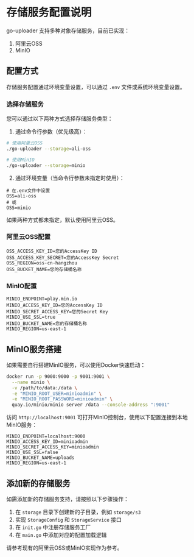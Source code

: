 # 存储服务配置说明

go-uploader 支持多种对象存储服务，目前已实现：

1. 阿里云OSS
2. MinIO

## 配置方式

存储服务配置通过环境变量设置，可以通过 `.env` 文件或系统环境变量设置。

### 选择存储服务

您可以通过以下两种方式选择存储服务类型：

1. 通过命令行参数（优先级高）：
```bash
# 使用阿里云OSS
./go-uploader --storage=ali-oss

# 使用MinIO
./go-uploader --storage=minio
```

2. 通过环境变量（当命令行参数未指定时使用）：
```
# 在.env文件中设置
OSS=ali-oss
# 或
OSS=minio
```

如果两种方式都未指定，默认使用阿里云OSS。

### 阿里云OSS配置

```
OSS_ACCESS_KEY_ID=您的AccessKey ID
OSS_ACCESS_KEY_SECRET=您的AccessKey Secret
OSS_REGION=oss-cn-hangzhou
OSS_BUCKET_NAME=您的存储桶名称
```

### MinIO配置

```
MINIO_ENDPOINT=play.min.io
MINIO_ACCESS_KEY_ID=您的AccessKey ID
MINIO_SECRET_ACCESS_KEY=您的Secret Key
MINIO_USE_SSL=true
MINIO_BUCKET_NAME=您的存储桶名称
MINIO_REGION=us-east-1
```

## MinIO服务搭建

如果需要自行搭建MinIO服务，可以使用Docker快速启动：

```bash
docker run -p 9000:9000 -p 9001:9001 \
  --name minio \
  -v /path/to/data:/data \
  -e "MINIO_ROOT_USER=minioadmin" \
  -e "MINIO_ROOT_PASSWORD=minioadmin" \
  quay.io/minio/minio server /data --console-address ":9001"
```

访问 `http://localhost:9001` 可打开MinIO控制台，使用以下配置连接到本地MinIO服务：

```
MINIO_ENDPOINT=localhost:9000
MINIO_ACCESS_KEY_ID=minioadmin
MINIO_SECRET_ACCESS_KEY=minioadmin
MINIO_USE_SSL=false
MINIO_BUCKET_NAME=uploads
MINIO_REGION=us-east-1
```

## 添加新的存储服务

如需添加新的存储服务支持，请按照以下步骤操作：

1. 在 `storage` 目录下创建新的子目录，例如 `storage/s3`
2. 实现 `StorageConfig` 和 `StorageService` 接口
3. 在 `init.go` 中注册存储服务工厂
4. 在 `main.go` 中添加对应的配置加载逻辑

请参考现有的阿里云OSS或MinIO实现作为参考。 